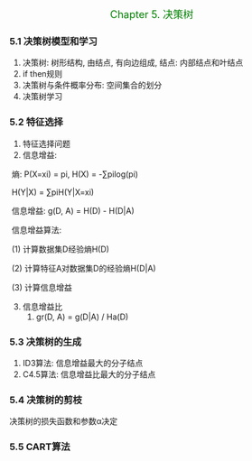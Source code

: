 <p align="center"><font color="green" size=4>Chapter 5. 决策树</font></p>

### 5.1 决策树模型和学习

1. 决策树: 树形结构, 由结点, 有向边组成, 结点: 内部结点和叶结点
2. if then规则
3. 决策树与条件概率分布: 空间集合的划分
4. 决策树学习

### 5.2 特征选择

1. 特征选择问题
2. 信息增益: 

​	熵: P(X=xi) = pi, H(X) = -∑pilog(pi)

​	H(Y|X) = ∑piH(Y|X=xi)

​	信息增益: g(D, A) = H(D) - H(D|A)

​	信息增益算法:  

​	(1) 计算数据集D经验熵H(D)

​	(2) 计算特征A对数据集D的经验熵H(D|A)

​	(3) 计算信息增益

3. 信息增益比
   1. gr(D, A) = g(D|A) / Ha(D)

### 5.3 决策树的生成

1. ID3算法: 信息增益最大的分子结点
2. C4.5算法:   信息增益比最大的分子结点

### 5.4 决策树的剪枝

决策树的损失函数和参数α决定

### 5.5 CART算法

